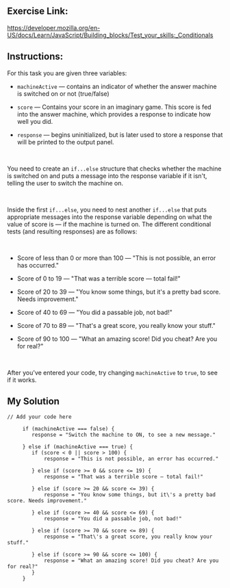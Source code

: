 
## Exercise Link:
https://developer.mozilla.org/en-US/docs/Learn/JavaScript/Building_blocks/Test_your_skills:_Conditionals


## Instructions:
For this task you are given three variables:

- `machineActive` — contains an indicator of whether the answer machine is switched on or not (true/false)

- `score` — Contains your score in an imaginary game. This score is fed into the answer machine, which provides a response to indicate how well you did.

- `response` — begins uninitialized, but is later used to store a response that will be printed to the output panel.

<br>

You need to create an `if...else` structure that checks whether the machine is switched on and puts a message into the response variable if it isn't, telling the user to switch the machine on.

<br>

Inside the first `if...else`, you need to nest another `if...else` that puts appropriate messages into the response variable depending on what the value of score is — if the machine is turned on. The different conditional tests (and resulting responses) are as follows:

<br>

- Score of less than 0 or more than 100 — "This is not possible, an error has occurred."

- Score of 0 to 19 — "That was a terrible score — total fail!"

- Score of 20 to 39 — "You know some things, but it\'s a pretty bad score. Needs improvement."

- Score of 40 to 69 — "You did a passable job, not bad!"

- Score of 70 to 89 — "That\'s a great score, you really know your stuff."

- Score of 90 to 100 — "What an amazing score! Did you cheat? Are you for real?"

<br>

After you've entered your code, try changing `machineActive` to `true`, to see if it works.


## My Solution

```
// Add your code here

     if (machineActive === false) {
        response = "Switch the machine to ON, to see a new message."

     } else if (machineActive === true) {
        if (score < 0 || score > 100) {
            response = "This is not possible, an error has occurred."

        } else if (score >= 0 && score <= 19) {
            response = "That was a terrible score — total fail!"

        } else if (score >= 20 && score <= 39) {
            response = "You know some things, but it\'s a pretty bad score. Needs improvement."

        } else if (score >= 40 && score <= 69) {
            response = "You did a passable job, not bad!"

        } else if (score >= 70 && score <= 89) {
            response = "That\'s a great score, you really know your stuff."

        } else if (score >= 90 && score <= 100) {
            response = "What an amazing score! Did you cheat? Are you for real?"
        }
     }
```